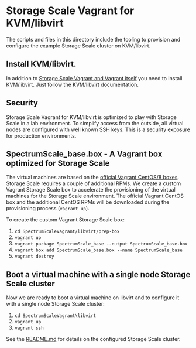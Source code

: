 # Storage Scale Vagrant for KVM/libvirt

The scripts and files in this directory include the tooling to provision and
configure the example Storage Scale cluster on KVM/libvirt.

## Install KVM/libvirt.

In addition to [Storage Scale Vagrant and Vagrant itself](../README.md) you
need to install KVM/libvirt. Just follow the KVM/libvirt documentation.

## Security

Storage Scale Vagrant for KVM/libvirt is optimized to play with Storage Scale
in a lab environment. To simplify access from the outside, all virtual
nodes are configured with well known SSH keys. This is a security exposure
for production environments.

## SpectrumScale_base.box - A Vagrant box optimized for Storage Scale

The virtual machines are based on the [official Vagrant CentOS/8 boxes](https://app.vagrantup.com/centos/boxes/8).
Storage Scale requires a couple of additional RPMs. We create a custom
Vagrant Storage Scale box to accelerate the provisioning of the virtual
machines for the Storage Scale environment. The official Vagrant CentOS box
and the additional CentOS RPMs will be downloaded during the provisioning
process (`vagrant up`).

To create the custom Vagrant Storage Scale box:
1. `cd SpectrumScaleVagrant/libvirt/prep-box`
2. `vagrant up`
3. `vagrant package SpectrumScale_base --output SpectrumScale_base.box`
4. `vagrant box add SpectrumScale_base.box --name SpectrumScale_base`
5. `vagrant destroy`

## Boot a virtual machine with a single node Storage Scale cluster

Now we are ready to boot a virtual machine on libvirt and to configure it with a single node Storage Scale cluster:
1. `cd SpectrumScaleVagrant\libvirt`
2. `vagrant up`
3. `vagrant ssh`

See the [README.md](../README.md) for details on the configured Storage Scale
cluster.
